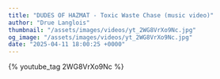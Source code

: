 ```yaml
---
title: "DUDES OF HAZMAT - Toxic Waste Chase (music video)"
author: "Drue Langlois"
thumbnail: "/assets/images/videos/yt_2WG8VrXo9Nc.jpg"
og_image: "/assets/images/videos/yt_2WG8VrXo9Nc.jpg"
date: "2025-04-11 18:00:25 +0000"
---
```


{% youtube_tag 2WG8VrXo9Nc %}
